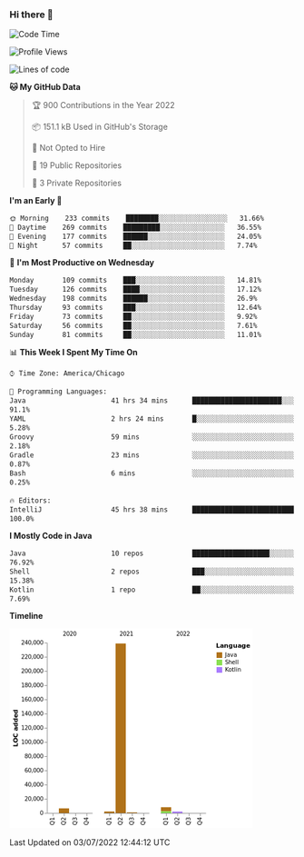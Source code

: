 ### Hi there 👋


<!--START_SECTION:waka-->
![Code Time](http://img.shields.io/badge/Code%20Time-2%2C342%20hrs%2013%20mins-blue)

![Profile Views](http://img.shields.io/badge/Profile%20Views-4-blue)

![Lines of code](https://img.shields.io/badge/From%20Hello%20World%20I%27ve%20Written-259%20Thousand%20lines%20of%20code-blue)

**🐱 My GitHub Data** 

> 🏆 900 Contributions in the Year 2022
 > 
> 📦 151.1 kB Used in GitHub's Storage 
 > 
> 🚫 Not Opted to Hire
 > 
> 📜 19 Public Repositories 
 > 
> 🔑 3 Private Repositories  
 > 
**I'm an Early 🐤** 

```text
🌞 Morning    233 commits    ████████░░░░░░░░░░░░░░░░░   31.66% 
🌆 Daytime    269 commits    █████████░░░░░░░░░░░░░░░░   36.55% 
🌃 Evening    177 commits    ██████░░░░░░░░░░░░░░░░░░░   24.05% 
🌙 Night      57 commits     ██░░░░░░░░░░░░░░░░░░░░░░░   7.74%

```
📅 **I'm Most Productive on Wednesday** 

```text
Monday       109 commits    ███░░░░░░░░░░░░░░░░░░░░░░   14.81% 
Tuesday      126 commits    ████░░░░░░░░░░░░░░░░░░░░░   17.12% 
Wednesday    198 commits    ██████░░░░░░░░░░░░░░░░░░░   26.9% 
Thursday     93 commits     ███░░░░░░░░░░░░░░░░░░░░░░   12.64% 
Friday       73 commits     ██░░░░░░░░░░░░░░░░░░░░░░░   9.92% 
Saturday     56 commits     ██░░░░░░░░░░░░░░░░░░░░░░░   7.61% 
Sunday       81 commits     ██░░░░░░░░░░░░░░░░░░░░░░░   11.01%

```


📊 **This Week I Spent My Time On** 

```text
⌚︎ Time Zone: America/Chicago

💬 Programming Languages: 
Java                     41 hrs 34 mins      ██████████████████████░░░   91.1% 
YAML                     2 hrs 24 mins       █░░░░░░░░░░░░░░░░░░░░░░░░   5.28% 
Groovy                   59 mins             ░░░░░░░░░░░░░░░░░░░░░░░░░   2.18% 
Gradle                   23 mins             ░░░░░░░░░░░░░░░░░░░░░░░░░   0.87% 
Bash                     6 mins              ░░░░░░░░░░░░░░░░░░░░░░░░░   0.25%

🔥 Editors: 
IntelliJ                 45 hrs 38 mins      █████████████████████████   100.0%

```

**I Mostly Code in Java** 

```text
Java                     10 repos            ███████████████████░░░░░░   76.92% 
Shell                    2 repos             ███░░░░░░░░░░░░░░░░░░░░░░   15.38% 
Kotlin                   1 repo              ██░░░░░░░░░░░░░░░░░░░░░░░   7.69%

```


**Timeline**

![Chart not found](https://raw.githubusercontent.com/powercasgamer/powercasgamer/master/charts/bar_graph.png) 


 Last Updated on 03/07/2022 12:44:12 UTC
<!--END_SECTION:waka-->
